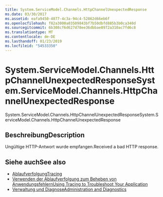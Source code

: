 ```yaml
---
title: System.ServiceModel.Channels.HttpChannelUnexpectedResponse
ms.date: 03/30/2017
ms.assetid: eafa9450-4077-4c3a-94c4-52862d66eb6f
ms.openlocfilehash: f82a3000a03509843bf7b50dbfd885b3b0ca340d
ms.sourcegitcommit: 6b308cf6d627d78ee36dbbae8972a310ac7fd6c8
ms.translationtype: MT
ms.contentlocale: de-DE
ms.lasthandoff: 01/23/2019
ms.locfileid: "54533350"
---
```

# <a name="systemservicemodelchannelshttpchannelunexpectedresponse"></a><span data-ttu-id="08115-102">System.ServiceModel.Channels.HttpChannelUnexpectedResponse</span><span class="sxs-lookup"><span data-stu-id="08115-102">System.ServiceModel.Channels.HttpChannelUnexpectedResponse</span></span>
<span data-ttu-id="08115-103">System.ServiceModel.Channels.HttpChannelUnexpectedResponse</span><span class="sxs-lookup"><span data-stu-id="08115-103">System.ServiceModel.Channels.HttpChannelUnexpectedResponse</span></span>  
  
## <a name="description"></a><span data-ttu-id="08115-104">Beschreibung</span><span class="sxs-lookup"><span data-stu-id="08115-104">Description</span></span>  
 <span data-ttu-id="08115-105">Ungültige HTTP-Antwort wurde empfangen.</span><span class="sxs-lookup"><span data-stu-id="08115-105">Received a bad HTTP response.</span></span>  
  
## <a name="see-also"></a><span data-ttu-id="08115-106">Siehe auch</span><span class="sxs-lookup"><span data-stu-id="08115-106">See also</span></span>
- [<span data-ttu-id="08115-107">Ablaufverfolgung</span><span class="sxs-lookup"><span data-stu-id="08115-107">Tracing</span></span>](../../../../../docs/framework/wcf/diagnostics/tracing/index.md)
- [<span data-ttu-id="08115-108">Verwenden der Ablaufverfolgung zum Beheben von Anwendungsfehlern</span><span class="sxs-lookup"><span data-stu-id="08115-108">Using Tracing to Troubleshoot Your Application</span></span>](../../../../../docs/framework/wcf/diagnostics/tracing/using-tracing-to-troubleshoot-your-application.md)
- [<span data-ttu-id="08115-109">Verwaltung und Diagnose</span><span class="sxs-lookup"><span data-stu-id="08115-109">Administration and Diagnostics</span></span>](../../../../../docs/framework/wcf/diagnostics/index.md)

